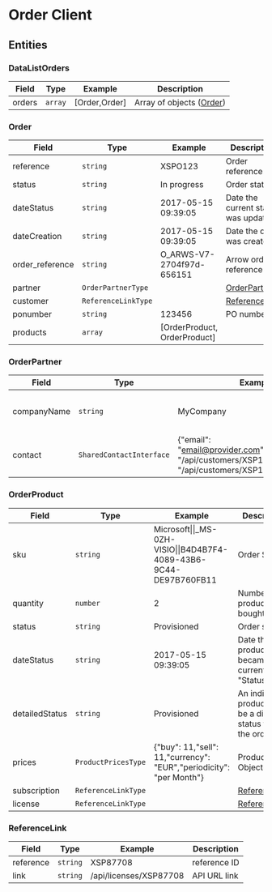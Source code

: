 # Order Client

## Entities

### DataListOrders

| Field  | Type        | Example       | Description                        |
|--------|-------------|---------------|------------------------------------|
| orders | ```array``` | [Order,Order] | Array of objects ([Order](#Order)) |

### Order

| Field           | Type                    | Example                      | Description                         |
|-----------------|-------------------------|------------------------------|-------------------------------------|
| reference       | ```string```            | XSPO123                      | Order reference ID                  |
| status          | ```string```            | In progress                  | Order status                        |
| dateStatus      | ```string```            | 2017-05-15 09:39:05          | Date the current status was updated |
| dateCreation    | ```string```            | 2017-05-15 09:39:05          | Date the order was created          |
| order_reference | ```string```            | O_ARWS-V7-2704f97d-656151    | Arrow order reference               |
| partner         | ```OrderPartnerType```  |                              | [OrderPartner](#OrderPartner)       |
| customer        | ```ReferenceLinkType``` |                              | [ReferenceLink](#ReferenceLink)     |
| ponumber        | ```string```            | 123456                       | PO number                           |
| products        | ```array```             | [OrderProduct, OrderProduct] |                                     |

### OrderPartner

| Field          | Type                         | Example                                                                                                      | Description                     |
|----------------|------------------------------|--------------------------------------------------------------------------------------------------------------|---------------------------------|
| companyName    | ```string```                 | MyCompany                                                                                                    | The company name of the partner |
| contact        | ```SharedContactInterface``` | {"email": "email@provider.com","firstName": "/api/customers/XSP17727","lastName": "/api/customers/XSP17727"} | Contact Object                  |

### OrderProduct

| Field          | Type                    | Example                                                                            | Description                                                    |
|----------------|-------------------------|------------------------------------------------------------------------------------|----------------------------------------------------------------|
| sku            | ```string```            | Microsoft&#124;&#124;_MS-0ZH-VISIO&#124;&#124;B4D4B7F4-4089-43B6-9C44-DE97B760FB11 | Order SKU                                                      |
| quantity       | ```number```            | 2                                                                                  | Number of products bought                                      |
| status         | ```string```            | Provisioned                                                                        | Order status                                                   |
| dateStatus     | ```string```            | 2017-05-15 09:39:05                                                                | Date the product became the current "Status"                   |
| detailedStatus | ```string```            | Provisioned                                                                        | An individual product can be a different status than the order |
| prices         | ```ProductPricesType``` | {"buy": 11,"sell": 11,"currency": "EUR","periodicity": "per Month"}                | ProductPrice Object                                            |
| subscription   | ```ReferenceLinkType``` |                                                                                    | [ReferenceLink](#ReferenceLink)                                |
| license        | ```ReferenceLinkType``` |                                                                                    | [ReferenceLink](#ReferenceLink)                                |

### ReferenceLink

| Field     | Type          | Example                | Description  |
|-----------|---------------|------------------------|--------------|
| reference | ```string```  | XSP87708               | reference ID |
| link      | ```string```  | /api/licenses/XSP87708 | API URL link |